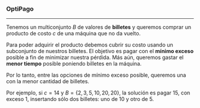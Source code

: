 ### OptiPago
---
Tenemos un multiconjunto $B$ de valores de **billetes** y queremos comprar un producto de costo $c$ de una máquina que no da vuelto. 

Para poder adquirir el producto debemos cubrir su costo usando un subconjunto de nuestros billetes. El objetivo es pagar con el **mínimo exceso** posible a fin de minimizar nuestra pérdida. Más aún, queremos gastar el **menor tiempo** posible poniendo billetes en la máquina. 

Por lo tanto, entre las opciones de mínimo exceso posible, queremos una con la menor cantidad de billetes. 

Por ejemplo, si $c = 14$ y $B = \{2, 3, 5, 10, 20, 20\}$, la solución es pagar 15, con exceso 1, insertando sólo dos billetes: uno de $10$ y otro de $5$.
